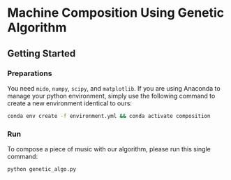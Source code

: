 # Machine Composition Using Genetic Algorithm
## Getting Started
### Preparations
You need `mido`, `numpy`, `scipy`, and `matplotlib`. If you are using Anaconda to manage your python environment, simply use the following command to create a new environment identical to ours:
```bash
conda env create -f environment.yml && conda activate composition
```
### Run
To compose a piece of music with our algorithm, please run this single command:
```bash
python genetic_algo.py
```